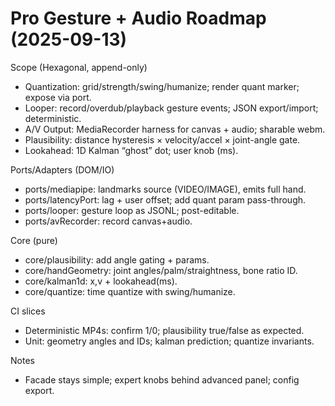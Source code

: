<!--
STIGMERGY REVIEW HEADER
Status: Pending verification
Review started: 2025-09-16T19:48-06:00
Expires: 2025-09-23T19:48-06:00 (auto-expire after 7 days)

Checklist:
- [ ] Re-evaluate this artifact against current Hexagonal goals
- [ ] Validate references against knowledge manifests
- [ ] Log decisions in TODO_2025-09-16.md
-->

# Pro Gesture + Audio Roadmap (2025-09-13)

Scope (Hexagonal, append-only)

- Quantization: grid/strength/swing/humanize; render quant marker; expose via port.
- Looper: record/overdub/playback gesture events; JSON export/import; deterministic.
- A/V Output: MediaRecorder harness for canvas + audio; sharable webm.
- Plausibility: distance hysteresis × velocity/accel × joint-angle gate.
- Lookahead: 1D Kalman “ghost” dot; user knob (ms).

Ports/Adapters (DOM/IO)

- ports/mediapipe: landmarks source (VIDEO/IMAGE), emits full hand.
- ports/latencyPort: lag + user offset; add quant param pass-through.
- ports/looper: gesture loop as JSONL; post-editable.
- ports/avRecorder: record canvas+audio.

Core (pure)

- core/plausibility: add angle gating + params.
- core/handGeometry: joint angles/palm/straightness, bone ratio ID.
- core/kalman1d: x,v + lookahead(ms).
- core/quantize: time quantize with swing/humanize.

CI slices

- Deterministic MP4s: confirm 1/0; plausibility true/false as expected.
- Unit: geometry angles and IDs; kalman prediction; quantize invariants.

Notes

- Facade stays simple; expert knobs behind advanced panel; config export.
